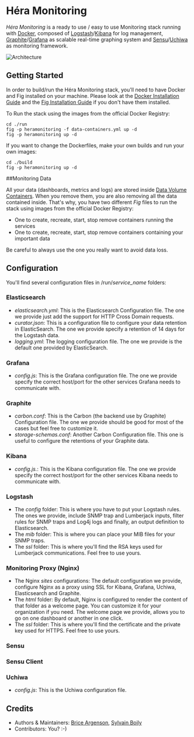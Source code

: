 # Héra Monitoring

*Héra Monitoring* is a ready to use / easy to use Monitoring stack running with [Docker](https://www.docker.com/), composed of [Logstash](http://logstash.net/)/[Kibana](http://www.elasticsearch.org/overview/kibana/) for log management, [Graphite](http://graphite.wikidot.com/)/[Grafana](http://grafana.org/) as scalable real-time graphing system and [Sensu](http://sensuapp.org/)/[Uchiwa](https://github.com/sensu/uchiwa) as monitoring framework.


![Architecture](https://raw.githubusercontent.com/Nuance-Mobility/Hera-Monitoring/master/Architecture.png)


## Getting Started

In order to build/run the Héra Monitoring stack, you'll need to have Docker and Fig installed on your machine.
Please look at the [Docker Installation Guide](https://docs.docker.com/installation/) and the [Fig Installation Guide](http://www.fig.sh/install.html) if you don't have them installed.

To Run the stack using the images from the official Docker Registry:

	cd ./run
	fig -p heramonitoring -f data-containers.yml up -d
	fig -p heramonitoring up -d


If you want to change the Dockerfiles, make your own builds and run your own images:

	cd ./build
	fig -p heramonitoring up -d

##Monitoring Data

All your data (dashboards, metrics and logs) are stored inside [Data Volume Containers](https://docs.docker.com/userguide/dockervolumes/#creating-and-mounting-a-data-volume-container). When you remove them, you are also removing all the data contained inside. That's why, you have two different *Fig* files to run the stack using images from the official Docker Registry:
* One to create, recreate, start, stop remove containers running the services
* One to create, recreate, start, stop remove containers containing your important data

Be careful to always use the one you really want to avoid data loss.

## Configuration

You'll find several configuration files in /run/*service_name* folders:

### Elasticsearch

* *elasticsearch.yml*: This is the Elasticsearch Configuration file. The one we provide just add the support for HTTP Cross Domain requests.
* *curator.json*: This is a configuration file to configure your data retention in ElasticSearch. The one we provide specify a retention of 14 days for the Logstash data.
* *logging.yml*: The logging configuration file. The one we provide is the default one provided by ElasticSearch.

### Grafana

* *config.js*: This is the Grafana configuration file. The one we provide specify the correct host/port for the other services Grafana needs to communicate with.

### Graphite

* *carbon.conf*: This is the Carbon (the backend use by Graphite) Configuration file. The one we provide should be good for most of the cases but feel free to customize it.
* *storage-schemas.conf*: Another Carbon Configuration file. This one is useful to configure the retentions of your Graphite data.

### Kibana

* *config.js.*: This is the Kibana configuration file. The one we provide specify the correct host/port for the other services Kibana needs to communicate with.

### Logstash

* The *config* folder: This is where you have to put your Logstash rules. The ones we provide, include SNMP trap and Lumberjack inputs, filter rules for SNMP traps and Log4j logs and finally, an output definition to Elasticsearch.
* The *mib* folder: This is where you can place your MIB files for your SNMP traps.
* The *ssl* folder: This is where you'll find the RSA keys used for Lumberjack communications. Feel free to use yours.

### Monitoring Proxy (Nginx)

* The Nginx *sites* configurations: The default configuration we provide, configure Nginx as a proxy using SSL for Kibana, Grafana, Uchiwa, Elasticsearch and Graphite.
* The *html* folder: By default, Nginx is configured to render the content of that folder as a welcome page. You can customize it for your organization if you need. The welcome page we provide, allows you to go on one dashboard or another in one click.
* The *ssl* folder: This is where you'll find the certificate and the private key used for HTTPS. Feel free to use yours.

### Sensu

### Sensu Client

### Uchiwa

* *config.js*: This is the Uchiwa configuration file.

## Credits
* Authors & Maintainers: [Brice Argenson](https://github.com/bargenson/), [Sylvain Boily](https://github.com/djsly/)
* Contributors: You? :-)